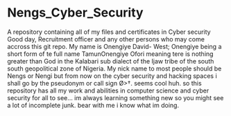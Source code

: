 # Nengs_Cyber_Security
A repository containing all of my files and certificates in Cyber security
Good day, Recruitment officer and any other persons who may come accross this git repo. My name is Onengiye David- West; Onengiye being a short form of te full name TamunOnengiye Ofori meaning tere is nothing greater than God in the Kalabari sub dialect of the Ijaw tribe of the south south geopolitical zone of Nigeria. My nick name to most people should be Nengs or Nengi but from now on the cyber security and hacking spaces i shall go by the pseudonym or call sign Ø>†. seems cool huh. so this repository has all my work and abilities in computer science and cyber security for all to see... im always learning something new so you might see a lot of incomplete junk. bear with me i know what im doing.
